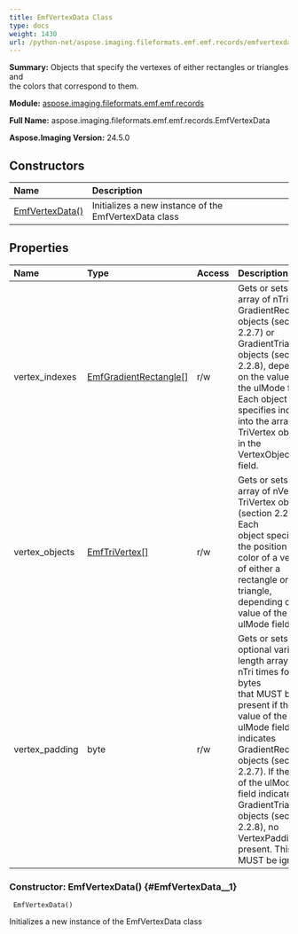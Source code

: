 ```yaml
---
title: EmfVertexData Class
type: docs
weight: 1430
url: /python-net/aspose.imaging.fileformats.emf.emf.records/emfvertexdata/
---
```


**Summary:** Objects that specify the vertexes of either rectangles or triangles and <br/>            the colors that correspond to them.

**Module:** [aspose.imaging.fileformats.emf.emf.records](/imaging/python-net/aspose.imaging.fileformats.emf.emf.records/)

**Full Name:** aspose.imaging.fileformats.emf.emf.records.EmfVertexData

**Aspose.Imaging Version:** 24.5.0

## **Constructors**
| **Name** | **Description** |
| :- | :- |
| [EmfVertexData()](#EmfVertexData__1) | Initializes a new instance of the EmfVertexData class |
## **Properties**
| **Name** | **Type** | **Access** | **Description** |
| :- | :- | :- | :- |
| vertex_indexes | [EmfGradientRectangle[]](/imaging/python-net/aspose.imaging.fileformats.emf.emf.objects/emfgradientrectangle/) | r/w | Gets or sets an array of nTri GradientRectangle objects (section 2.2.7) or <br/>            GradientTriangle objects (section 2.2.8), depending on the value of the ulMode field. <br/>            Each object specifies indexes into the array of TriVertex objects in the VertexObjects field. |
| vertex_objects | [EmfTriVertex[]](/imaging/python-net/aspose.imaging.fileformats.emf.emf.objects/emftrivertex/) | r/w | Gets or sets an array of nVer TriVertex objects (section 2.2.26). Each <br/>            object specifies the position and color of a vertex of either a rectangle or a triangle, <br/>            depending on the value of the ulMode field. |
| vertex_padding | byte | r/w | Gets or sets an optional variable-length array of nTri times four bytes <br/>            that MUST be present if the value of the ulMode field indicates GradientRectangle <br/>            objects (section 2.2.7). If the value of the ulMode field indicates GradientTriangle <br/>            objects (section 2.2.8), no VertexPadding is present. This field MUST be ignored. |


### Constructor: EmfVertexData() {#EmfVertexData__1}


```
 EmfVertexData() 
```

Initializes a new instance of the EmfVertexData class

